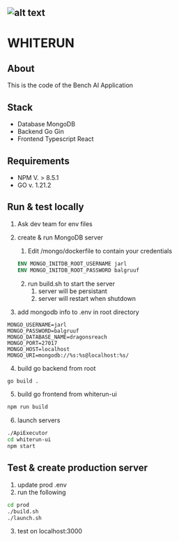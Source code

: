 ![alt text](https://static.wikia.nocookie.net/skyrim_gamepedia/images/9/92/WhiterunGuardsShield.png)
--------------------------------

# WHITERUN

## About
This is the code of the Bench AI Application

## Stack
- Database MongoDB
- Backend Go Gin
- Frontend Typescript React

## Requirements
- NPM V. > 8.5.1
- GO v. 1.21.2

## Run & test locally

1) Ask dev team for env files

2) create & run MongoDB server
   1) Edit /mongo/dockerfile to contain your credentials
   ```dockerfile
   ENV MONGO_INITDB_ROOT_USERNAME jarl
   ENV MONGO_INITDB_ROOT_PASSWORD balgruuf
   ```
   2) run build.sh to start the server
      1) server will be persistant
      2) server will restart when shutdown

3) add mongodb info to .env in root directory
```.dotenv
MONGO_USERNAME=jarl
MONGO_PASSWORD=balgruuf
MONGO_DATABASE_NAME=dragonsreach
MONGO_PORT=27017
MONGO_HOST=localhost
MONGO_URI=mongodb://%s:%s@localhost:%s/
```
4) build go backend from root
```bash
go build .
```

5) build go frontend from whiterun-ui
```bash
npm run build
```

6) launch servers
```bash
./ApiExecutor
cd whiterun-ui
npm start
```

## Test & create production server
1) update prod .env
2) run the following 
```bash
cd prod
./build.sh
./launch.sh
```
3) test on localhost:3000

